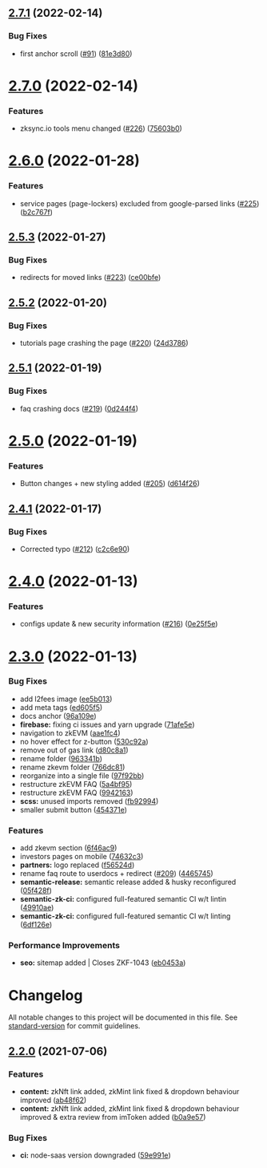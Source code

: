## [2.7.1](https://github.com/matter-labs/zksync-docs/compare/2.7.0...2.7.1) (2022-02-14)


### Bug Fixes

* first anchor scroll ([#91](https://github.com/matter-labs/zksync-docs/issues/91)) ([81e3d80](https://github.com/matter-labs/zksync-docs/commit/81e3d808c62373e01d22fea297e05e4cb98ae939))

# [2.7.0](https://github.com/matter-labs/zksync-docs/compare/2.6.0...2.7.0) (2022-02-14)


### Features

* zksync.io tools menu changed ([#226](https://github.com/matter-labs/zksync-docs/issues/226)) ([75603b0](https://github.com/matter-labs/zksync-docs/commit/75603b062c34f6cf7a68382838642d99298fd92d))

# [2.6.0](https://github.com/matter-labs/zksync-docs/compare/2.5.3...2.6.0) (2022-01-28)


### Features

* service pages (page-lockers) excluded from google-parsed links ([#225](https://github.com/matter-labs/zksync-docs/issues/225)) ([b2c767f](https://github.com/matter-labs/zksync-docs/commit/b2c767ff69c274520c6add828da2667930ad1161))

## [2.5.3](https://github.com/matter-labs/zksync-docs/compare/2.5.2...2.5.3) (2022-01-27)


### Bug Fixes

* redirects for moved links ([#223](https://github.com/matter-labs/zksync-docs/issues/223)) ([ce00bfe](https://github.com/matter-labs/zksync-docs/commit/ce00bfe5b469e580d2c701e30dca863e21b09d7b))

## [2.5.2](https://github.com/matter-labs/zksync-docs/compare/2.5.1...2.5.2) (2022-01-20)


### Bug Fixes

* tutorials page crashing the page ([#220](https://github.com/matter-labs/zksync-docs/issues/220)) ([24d3786](https://github.com/matter-labs/zksync-docs/commit/24d3786111d03f71e692b4be332aa80d6f224a5d))

## [2.5.1](https://github.com/matter-labs/zksync-docs/compare/2.5.0...2.5.1) (2022-01-19)


### Bug Fixes

* faq crashing docs ([#219](https://github.com/matter-labs/zksync-docs/issues/219)) ([0d244f4](https://github.com/matter-labs/zksync-docs/commit/0d244f425c2921dfa15fe8d3338498ba4e1ab2aa))

# [2.5.0](https://github.com/matter-labs/zksync-docs/compare/2.4.1...2.5.0) (2022-01-19)


### Features

* Button changes + new styling added ([#205](https://github.com/matter-labs/zksync-docs/issues/205)) ([d614f26](https://github.com/matter-labs/zksync-docs/commit/d614f26deacc40b3e01181a7c236b14fac79d031))

## [2.4.1](https://github.com/matter-labs/zksync-docs/compare/2.4.0...2.4.1) (2022-01-17)


### Bug Fixes

* Corrected typo ([#212](https://github.com/matter-labs/zksync-docs/issues/212)) ([c2c6e90](https://github.com/matter-labs/zksync-docs/commit/c2c6e90439a89936c6530f0d90b8dee7f951480f))

# [2.4.0](https://github.com/matter-labs/zksync-docs/compare/2.3.0...2.4.0) (2022-01-13)


### Features

* configs update & new security information ([#216](https://github.com/matter-labs/zksync-docs/issues/216)) ([0e25f5e](https://github.com/matter-labs/zksync-docs/commit/0e25f5ebd1da7e64f0176f0e73c02982e73bbb7f))

# [2.3.0](https://github.com/matter-labs/zksync-docs/compare/2.2.0...2.3.0) (2022-01-13)


### Bug Fixes

* add l2fees image ([ee5b013](https://github.com/matter-labs/zksync-docs/commit/ee5b0136b35e596a26c6b7e6113255be2f0bc902))
* add meta tags ([ed605f5](https://github.com/matter-labs/zksync-docs/commit/ed605f5a4970ec1ff72253a44593de7e6c3366f3))
* docs anchor ([96a109e](https://github.com/matter-labs/zksync-docs/commit/96a109ed5dbd1d4f2f1eac34b0234a641222d1ad))
* **firebase:** fixing ci issues and yarn upgrade ([71afe5e](https://github.com/matter-labs/zksync-docs/commit/71afe5e01b1b96fc6cfd1a47441b1ebe450c5924))
* navigation to zkEVM ([aae1fc4](https://github.com/matter-labs/zksync-docs/commit/aae1fc4f805b1af57676e69a39cb53b2dda2d181))
* no hover effect for z-button ([530c92a](https://github.com/matter-labs/zksync-docs/commit/530c92a05c16d5bfe3228acf76c158bae2e65e5f))
* remove out of gas link ([d80c8a1](https://github.com/matter-labs/zksync-docs/commit/d80c8a14c16710a52e0014f4a3f76eecca7ce469))
* rename folder ([963341b](https://github.com/matter-labs/zksync-docs/commit/963341b315174012c35a989904945c58ead52614))
* rename zkevm folder ([766dc81](https://github.com/matter-labs/zksync-docs/commit/766dc8193d848e2980e09ded593487f1b87c2e77))
* reorganize into a single file ([97f92bb](https://github.com/matter-labs/zksync-docs/commit/97f92bb1dd8dbb1ad80532aa3a78f833bf644b01))
* restructure zkEVM FAQ ([5a4bf95](https://github.com/matter-labs/zksync-docs/commit/5a4bf953efcc9110da0e36e5f1e4cc1f63929dfa))
* restructure zkEVM FAQ ([9942163](https://github.com/matter-labs/zksync-docs/commit/99421632b7599d305ff60324acd07d06ee7d685a))
* **scss:** unused imports removed ([fb92994](https://github.com/matter-labs/zksync-docs/commit/fb929947077d462a9b8091c9bfb8a5926dd3c270))
* smaller submit button ([454371e](https://github.com/matter-labs/zksync-docs/commit/454371e2429213ea0256b734300b29736ea4aa03))


### Features

* add zkevm section ([6f46ac9](https://github.com/matter-labs/zksync-docs/commit/6f46ac9d4fa547077dde23176e9ef9547279dbbb))
* investors pages on mobile ([74632c3](https://github.com/matter-labs/zksync-docs/commit/74632c31e1b1baf6316097df37860bcdebcbf57f))
* **partners:** logo replaced ([f56524d](https://github.com/matter-labs/zksync-docs/commit/f56524d7d2f7d6425c3c60dd41632a551f54c681))
* rename faq route to userdocs + redirect ([#209](https://github.com/matter-labs/zksync-docs/issues/209)) ([4465745](https://github.com/matter-labs/zksync-docs/commit/44657458487d2bb6ef9f08f9e81e7d2ac001a88a))
* **semantic-release:** semantic release added & husky reconfigured ([05f428f](https://github.com/matter-labs/zksync-docs/commit/05f428f9b173964ba1f17da64610901c95c8dd08))
* **semantic-zk-ci:** configured full-featured semantic CI w/t lintin ([49910ae](https://github.com/matter-labs/zksync-docs/commit/49910ae3fa53f681b492f2f0f5b2bf178e30a77a))
* **semantic-zk-ci:** configured full-featured semantic CI w/t linting ([6df126e](https://github.com/matter-labs/zksync-docs/commit/6df126e875af0eacf13e63e17639f42066957e50))


### Performance Improvements

* **seo:** sitemap added | Closes ZKF-1043 ([eb0453a](https://github.com/matter-labs/zksync-docs/commit/eb0453a7472d96fcc0285a60849b25239decff86))

# Changelog

All notable changes to this project will be documented in this file. See [standard-version](https://github.com/conventional-changelog/standard-version) for commit guidelines.

## [2.2.0](https://github.com/matter-labs/zksync-docs/compare/2.1.2...2.2.0) (2021-07-06)


### Features

* **content:** zkNft link added, zkMint link fixed & dropdown behaviour improved ([ab48f62](https://github.com/matter-labs/zksync-docs/commit/ab48f62737b5734f352814ef0756aac4b46eb49e))
* **content:** zkNft link added, zkMint link fixed & dropdown behaviour improved & extra review from imToken added ([b0a9e57](https://github.com/matter-labs/zksync-docs/commit/b0a9e5754310a479b1d5e726972e3de8ee3625fd))


### Bug Fixes

* **ci:** node-saas version downgraded ([59e991e](https://github.com/matter-labs/zksync-docs/commit/59e991ed24465baeb5962b861acae11f29a04c6c))
